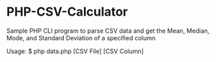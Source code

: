 # PHP-CSV-Calculator

Sample PHP CLI program to parse CSV data and get the Mean, Median, Mode, and Standard Deviation of a specified column

Usage:
$ php data.php [CSV File] [CSV Column]
